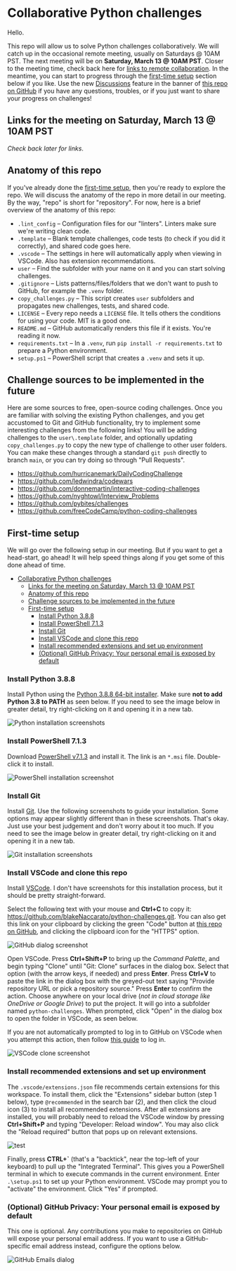 # Collaborative Python challenges

Hello.

This repo will allow us to solve Python challenges collaboratively. We will catch up in the occasional remote meeting, usually on Saturdays @ 10AM PST. The next meeting will be on **Saturday, March 13 @ 10AM PST**. Closer to the meeting time, check back here for [links to remote collaboration]. In the meantime, you can start to progress through the [first-time setup] section below if you like. Use the new [Discussions] feature in the banner of [this repo on GitHub] if you have any questions, troubles, or if you just want to share your progress on challenges!

[links to remote collaboration]: #links-for-the-meeting-on-saturday-march-13--10am-pst
[first-time setup]: #first-time-setup
[Discussions]: https://github.com/blakeNaccarato/python-challenges/discussions
[this repo on GitHub]: https://github.com/blakeNaccarato/python-challenges

## Links for the meeting on Saturday, March 13 @ 10AM PST

*Check back later for links*.

## Anatomy of this repo

If you've already done the [first-time setup], then you're ready to explore the repo. We will discuss the anatomy of the repo in more detail in our meeting. By the way, "repo" is short for "repository". For now, here is a brief overview of the anatomy of this repo:

- `.lint_config` – Configuration files for our "linters". Linters make sure we're writing clean code.
- `.template` – Blank template challenges, code tests (to check if you did it correctly), and shared code goes here.
- `.vscode` – The settings in here will automatically apply when viewing in VSCode. Also has extension recommendations.
- `user` – Find the subfolder with your name on it and you can start solving challenges.
- `.gitignore` – Lists patterns/files/folders that we don't want to push to GitHub, for example the `.venv` folder.
- `copy_challenges.py` – This script creates `user` subfolders and propagates new challenges, tests, and shared code.
- `LICENSE` – Every repo needs a `LICENSE` file. It tells others the conditions for using your code. MIT is a good one.
- `README.md` – GitHub automatically renders this file if it exists. You're reading it now.
- `requirements.txt` – In a `.venv`, run `pip install -r requirements.txt` to prepare a Python environment.
- `setup.ps1` – PowerShell script that creates a `.venv` and sets it up.

## Challenge sources to be implemented in the future

Here are some sources to free, open-source coding challenges. Once you are familiar with solving the existing Python challenges, and you get accustomed to Git and GitHub functionality, try to implement some interesting challenges from the following links! You will be adding challenges to the `user\.template` folder, and optionally updating `copy_challenges.py` to copy the new type of challenge to other user folders. You can make these changes through a standard `git push` directly to branch `main`, or you can try doing so through "Pull Requests".

- <https://github.com/hurricanemark/DailyCodingChallenge>
- <https://github.com/ledwindra/codewars>
- <https://github.com/donnemartin/interactive-coding-challenges>
- <https://github.com/nyghtowl/Interview_Problems>
- <https://github.com/pybites/challenges>
- <https://github.com/freeCodeCamp/python-coding-challenges>

## First-time setup

We will go over the following setup in our meeting. But if you want to get a head-start, go ahead! It will help speed things along if you get some of this done ahead of time.

- [Collaborative Python challenges](#collaborative-python-challenges)
  - [Links for the meeting on Saturday, March 13 @ 10AM PST](#links-for-the-meeting-on-saturday-march-13--10am-pst)
  - [Anatomy of this repo](#anatomy-of-this-repo)
  - [Challenge sources to be implemented in the future](#challenge-sources-to-be-implemented-in-the-future)
  - [First-time setup](#first-time-setup)
    - [Install Python 3.8.8](#install-python-388)
    - [Install PowerShell 7.1.3](#install-powershell-713)
    - [Install Git](#install-git)
    - [Install VSCode and clone this repo](#install-vscode-and-clone-this-repo)
    - [Install recommended extensions and set up environment](#install-recommended-extensions-and-set-up-environment)
    - [(Optional) GitHub Privacy: Your personal email is exposed by default](#optional-github-privacy-your-personal-email-is-exposed-by-default)

### Install Python 3.8.8

Install Python using the [Python 3.8.8 64-bit installer]. Make sure **not to add Python 3.8 to PATH** as seen below. If you need to see the image below in greater detail, try right-clicking on it and opening it in a new tab.

[Python 3.8.8 64-bit installer]: https://www.python.org/ftp/python/3.8.8/python-3.8.8-amd64.exe

![Python installation screenshots](https://i.imgur.com/5mUiTTU.png)

### Install PowerShell 7.1.3

Download [PowerShell v7.1.3] and install it. The link is an `*.msi` file. Double-click it to install.

[PowerShell v7.1.3]: https://github.com/PowerShell/PowerShell/releases/download/v7.1.3/PowerShell-7.1.3-win-x64.msi

![PowerShell installation screenshot](https://i.imgur.com/TgLRSNr.png)

### Install Git

Install [Git]. Use the following screenshots to guide your installation. Some options may appear slightly different than in these screenshots. That's okay. Just use your best judgement and don't worry about it too much. If you need to see the image below in greater detail, try right-clicking on it and opening it in a new tab.

[Git]: https://git-scm.com/downloads

![Git installation screenshots](https://i.imgur.com/pztSaet.png)

### Install VSCode and clone this repo

Install [VSCode]. I don't have screenshots for this installation process, but it should be pretty straight-forward.

Select the following text with your mouse and **Ctrl+C** to copy it: <https://github.com/blakeNaccarato/python-challenges.git>. You can also get this link on your clipboard by clicking the green "Code" button at [this repo on GitHub], and clicking the clipboard icon for the "HTTPS" option.

![GitHub dialog screenshot](https://i.imgur.com/vjr9P0L.png)

Open VSCode. Press **Ctrl+Shift+P** to bring up the *Command Palette*, and begin typing "Clone" until "Git: Clone" surfaces in the dialog box. Select that option (with the arrow keys, if needed) and press **Enter**. Press **Ctrl+V** to paste the link in the dialog box with the greyed-out text saying "Provide repository URL or pick a repository source." Press **Enter** to confirm the action. Choose anywhere on your local drive (*not in cloud storage like OneDrive or Google Drive*) to put the project. It will go into a subfolder named `python-challenges`. When prompted, click "Open" in the dialog box to open the folder in VSCode, as seen below.

If you are not automatically prompted to log in to GitHub on VSCode when you attempt this action, then follow [this guide] to log in.

![VSCode clone screenshot](https://i.imgur.com/v6cD3sW.png)

[VSCode]: https://code.visualstudio.com/
[this guide]: https://code.visualstudio.com/docs/editor/github

### Install recommended extensions and set up environment

The `.vscode/extensions.json` file recommends certain extensions for this workspace. To install them, click the "Extensions" sidebar button (step 1 below), type `@recommended` in the search bar (2), and then click the cloud icon (3) to install all recommended extensions. After all extensions are installed, you will probably need to reload the VSCode window by pressing **Ctrl+Shift+P** and typing "Developer: Reload window". You may also click the "Reload required" button that pops up on relevant extensions.

![test](https://i.imgur.com/BcLnV2v.png)

Finally, press **CTRL+\`** (that's a "backtick", near the top-left of your keyboard) to pull up the "Integrated Terminal". This gives you a PowerShell terminal in which to execute commands in the current environment. Enter `.\setup.ps1` to set up your Python environment. VSCode may prompt you to "activate" the environment. Click "Yes" if prompted.

### (Optional) GitHub Privacy: Your personal email is exposed by default

This one is optional. Any contributions you make to repositories on GitHub will expose your personal email address. If you want to use a GitHub-specific email address instead, configure the options below.

![GitHub Emails dialog](https://i.imgur.com/HHgykW5.png)
